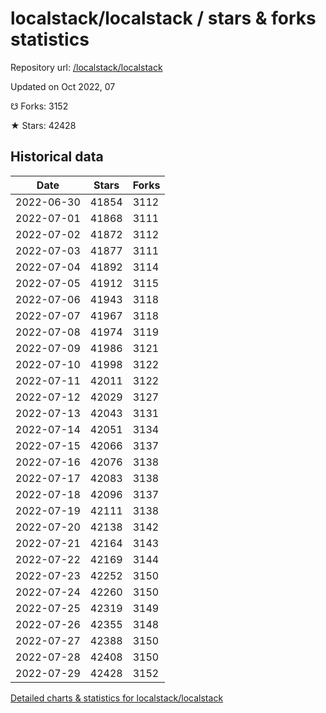 # localstack/localstack / stars & forks statistics

Repository url: [/localstack/localstack](https://github.com/localstack/localstack)

Updated on Oct 2022, 07

☋ Forks: 3152

★ Stars: 42428

## Historical data
| Date | Stars | Forks |
|------|-------|-------|
| 2022-06-30 | 41854 | 3112 | 
| 2022-07-01 | 41868 | 3111 | 
| 2022-07-02 | 41872 | 3112 | 
| 2022-07-03 | 41877 | 3111 | 
| 2022-07-04 | 41892 | 3114 | 
| 2022-07-05 | 41912 | 3115 | 
| 2022-07-06 | 41943 | 3118 | 
| 2022-07-07 | 41967 | 3118 | 
| 2022-07-08 | 41974 | 3119 | 
| 2022-07-09 | 41986 | 3121 | 
| 2022-07-10 | 41998 | 3122 | 
| 2022-07-11 | 42011 | 3122 | 
| 2022-07-12 | 42029 | 3127 | 
| 2022-07-13 | 42043 | 3131 | 
| 2022-07-14 | 42051 | 3134 | 
| 2022-07-15 | 42066 | 3137 | 
| 2022-07-16 | 42076 | 3138 | 
| 2022-07-17 | 42083 | 3138 | 
| 2022-07-18 | 42096 | 3137 | 
| 2022-07-19 | 42111 | 3138 | 
| 2022-07-20 | 42138 | 3142 | 
| 2022-07-21 | 42164 | 3143 | 
| 2022-07-22 | 42169 | 3144 | 
| 2022-07-23 | 42252 | 3150 | 
| 2022-07-24 | 42260 | 3150 | 
| 2022-07-25 | 42319 | 3149 | 
| 2022-07-26 | 42355 | 3148 | 
| 2022-07-27 | 42388 | 3150 | 
| 2022-07-28 | 42408 | 3150 | 
| 2022-07-29 | 42428 | 3152 | 


[Detailed charts & statistics for localstack/localstack](https://reviewgithub.com/rep/localstack/localstack)
